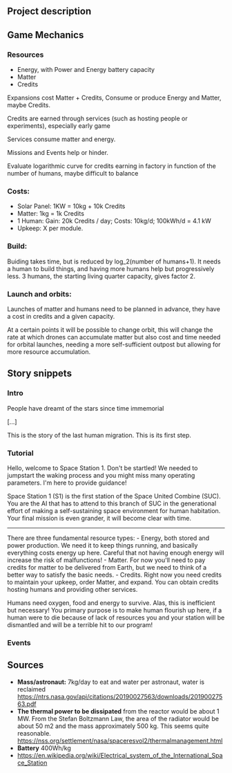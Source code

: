 ## Project description

## Game Mechanics

### Resources

- Energy, with Power and Energy battery capacity
- Matter
- Credits

Expansions cost Matter + Credits, Consume or produce Energy and Matter, maybe Credits.

Credits are earned through services (such as hosting people or experiments), especially early game

Services consume matter and energy.

Missions and Events help or hinder.

Evaluate logarithmic curve for credits earning in factory in function of the number of humans, maybe difficult to balance

### Costs:
	
- Solar Panel: 1KW = 10kg + 10k Credits
- Matter: 1kg = 1k Credits
- 1 Human: Gain: 20k Credits / day; Costs: 10kg/d; 100kWh/d = 4.1 kW
- Upkeep: X per module.

### Build:

Buiding takes time, but is reduced by log_2(number of humans+1). It needs a human to build things, and having more humans help but progressively less. 3 humans, the starting living quarter capacity, gives factor 2.

### Launch and orbits:

Launches of matter and humans need to be planned in advance, they have a cost in credits and a given capacity.

At a certain points it will be possible to change orbit, this will change the rate at which drones can accumulate matter but also cost and time needed for orbital launches, needing a more self-sufficient outpost but allowing for more resource accumulation.
	

## Story snippets

### Intro

People have dreamt of the stars since time immemorial

[...]

This is the story of the last human migration. This is its first step.

### Tutorial

Hello, welcome to Space Station 1. Don't be startled! We needed to jumpstart the waking process and you might miss many operating parameters. I'm here to provide guidance!

Space Station 1 (S1) is the first station of the Space United Combine (SUC). You are the AI that has to attend to this branch of SUC in the generational effort of making a self-sustaining space environment for human habitation. Your final mission is even grander, it will become clear with time.

------

There are three fundamental resource types:
	- Energy, both stored and power production. We need it to keep things running, and basically everything costs energy up here. Careful that not having enough energy will increase the risk of malfunctions!
	- Matter. For now you'll need to pay credits for matter to be delivered from Earth, but we need to think of a better way to satisfy the basic needs.
	- Credits. Right now you need credits to maintain your upkeep, order Matter, and expand. You can obtain credits hosting humans and providing other services.
	
Humans need oxygen, food and energy to survive. Alas, this is inefficient but necessary! You primary purpose is to make human flourish up here, if a human were to die because of lack of resources you and your station will be dismantled and will be a terrible hit to our program!

### Events

## Sources

- **Mass/astronaut:** 7kg/day to eat and water per astronaut, water is reclaimed
https://ntrs.nasa.gov/api/citations/20190027563/downloads/20190027563.pdf
- **The thermal power to be dissipated** from the reactor would be about 1 MW. From the Stefan Boltzmann Law, the area of the radiator would be about 50 m2 and the mass approximately 500 kg. This seems quite reasonable.
https://nss.org/settlement/nasa/spaceresvol2/thermalmanagement.html
- **Battery** 400Wh/kg
- https://en.wikipedia.org/wiki/Electrical_system_of_the_International_Space_Station

